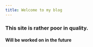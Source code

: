 ```yaml
---
title: Welcome to my blog
---
```


### This site is rather poor in quality.
#### Will be worked on in the future
